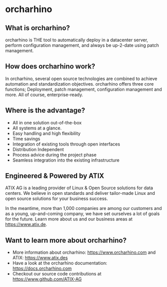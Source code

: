# orcharhino

## What is orcharhino?
orcharhino is THE tool to automatically deploy in a datacenter server, perform configuration management, and always be up-2-date using patch management.

## How does orcharhino work?
In orcharhino, several open source technologies are combined to achieve automation and standardization objectives. orcharhino offers three core functions; Deployment, patch management, configuration management and more. All of course, enterprise-ready.

## Where is the advantage?
* All in one solution out-of-the-box
* All systems at a glance.
* Easy handling and high flexibility
* Time savings
* Integration of existing tools through open interfaces
* Distribution Independent
* Process advice during the project phase
* Seamless integration into the existing infrastructure

## Engineered & Powered by ATIX
ATIX AG is a leading provider of Linux & Open Source solutions for data centers. We believe in open standards and deliver tailor-made Linux and open source solutions for your business success.

In the meantime, more than 1,000 companies are among our customers and as a young, up-and-coming company, we have set ourselves a lot of goals for the future. Learn more about us and our business areas at https://www.atix.de.

## Want to learn more about orcharhino?
* More information about orcharhino: https://www.orcharhino.com and ATIX: https://www.atix.des
* Have a look at the orcharhino documentation: https://docs.orcharhino.com
* Checkout our source code contributions at https://www.github.com/ATIX-AG
